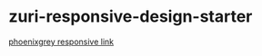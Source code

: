 # zuri-responsive-design-starter


[phoenixgrey responsive link](https://itsphoenixgrey.github.io/zuri-responsive-design-starter/)